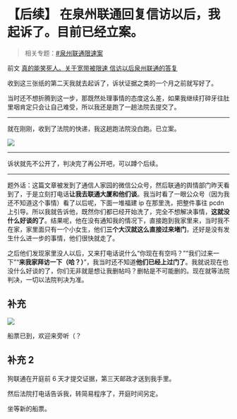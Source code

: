 # 【后续】 在泉州联通回复信访以后，我起诉了。目前已经立案。

> 相关专题：[#泉州联通限速案](/#泉州联通限速案)

前文 [真的能笑死人。关于宽带被限速 信访以后泉州联通的答复](./2025-07-14_qzunicom_xf.md)

收到这三张纸的第二天我就去起诉了，诉状证据之类的一个月之前就写好了。

当时还不想折腾到这一步，那既然处理事情的态度这么差，如果我继续打碎牙往肚里咽肯定只会让自己难受，所以我还是跑了一趟法院去提交了。

---

就在刚刚，收到了法院的快递，我这趟跑法院没白跑。已立案。

![](./assets/2025-07-19_qzunicom_qs/img/1.png)

---

诉状就先不公开了，判决完了再公开吧，可以蹲个后续。

---

题外话：这篇文章被发到了通信人家园的微信公众号，然后联通的舆情部门昨天看到了，于是立刻打电话**让我去联通大厦和他们谈**。我当时看了一眼公众号（因为我还不知道这个事情）看了以后呢，下面一堆福建 ip 在那里洗，把整件事往 pcdn 上引导。所以我就告诉他，既然你们都已经开始洗了，完全不想解决事情，**这就没什么好谈的了**。结果呢，他在没有通知我的情况下，直接跑到我家里来，当时我不在家，家里面只有一个小女生，他们**三个大汉就这么直接过来堵门**，还好是没有发生什么进一步的事情，他们很快就走了。

之后他们发现家里没人以后，又来打电话说什么“你现在有空吗？”“我们过来一下”“**来我家拜访一下（哈？）**”，我当时还不知道**他们已经上过门了**。我就说现在也没什么好谈的了，你们无非就是想让我删帖吗？删帖是不可能删的。现在就等法院判决，一切以法院判决为准。

## 补充

![](./assets/2025-07-19_qzunicom_qs/img/2.png)

船票已到，欢迎来旁听（？

## 补充 2

狗联通在开庭前 6 天才提交证据，第三天邮政才送到我手里。

然后法院打电话告诉我，转简易程序了，开庭时间另定。

坐等新的船票。
